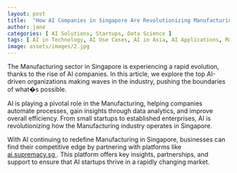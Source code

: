```yaml
---
layout: post
title:  "How AI Companies in Singapore Are Revolutionizing Manufacturing"
author: jane
categories: [ AI Solutions, Startups, Data Science ]
tags: [ AI in Technology, AI Use Cases, AI in Asia, AI Applications, Machine Learning Innovations ]
image: assets/images/2.jpg
---
```


The Manufacturing sector in Singapore is experiencing a rapid evolution, thanks to the rise of AI companies. In this article, we explore the top AI-driven organizations making waves in the industry, pushing the boundaries of what�s possible.

AI is playing a pivotal role in the Manufacturing, helping companies automate processes, gain insights through data analytics, and improve overall efficiency. From small startups to established enterprises, AI is revolutionizing how the Manufacturing industry operates in Singapore.

With AI continuing to redefine Manufacturing in Singapore, businesses can find their competitive edge by partnering with platforms like <a href="https://ai.supremacy.sg" target="_blank"> ai.supremacy.sg </a>. This platform offers key insights, partnerships, and support to ensure that AI startups thrive in a rapidly changing market.

